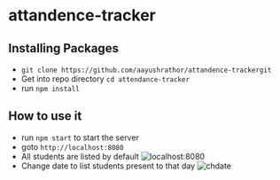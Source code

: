 # attandence-tracker

## Installing Packages
- ``` git clone https://github.com/aayushrathor/attandence-trackergit ```
- Get into repo directory `cd attendance-tracker`
- run `npm install`

## How to use it
- run `npm start` to start the server
- goto `http://localhost:8080`
- All students are listed by default
![localhost:8080](https://i.imgur.com/jRMaoFS.png)
- Change date to list students present to that day
![chdate](https://i.imgur.com/e2BNEnp.png)
